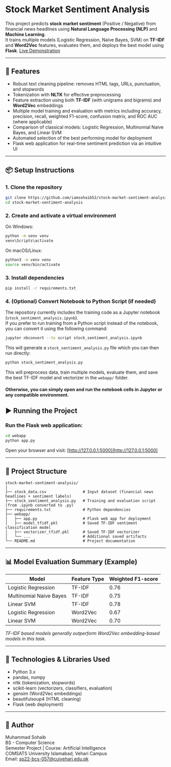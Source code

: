 # Stock Market Sentiment Analysis

This project predicts **stock market sentiment** (Positive / Negative) from financial news headlines using **Natural Language Processing (NLP)** and **Machine Learning**.  
It trains multiple models (Logistic Regression, Naive Bayes, SVM) on **TF-IDF** and **Word2Vec** features, evaluates them, and deploys the best model using **Flask**.
[Live Demonstration](https://huggingface.co/spaces/sohaib52/stock_sentiment_analysis)

---

## 🚀 Features
- Robust text cleaning pipeline: removes HTML tags, URLs, punctuation, and stopwords  
- Tokenization with **NLTK** for effective preprocessing  
- Feature extraction using both **TF-IDF** (with unigrams and bigrams) and **Word2Vec** embeddings  
- Multiple model training and evaluation with metrics including accuracy, precision, recall, weighted F1-score, confusion matrix, and ROC AUC (where applicable)  
- Comparison of classical models: Logistic Regression, Multinomial Naive Bayes, and Linear SVM  
- Automated selection of the best performing model for deployment  
- Flask web application for real-time sentiment prediction via an intuitive UI  

---

## 📦 Setup Instructions

### 1. Clone the repository
```bash
git clone https://github.com/iamsohaib52/stock-market-sentiment-analysis.git
cd stock-market-sentiment-analysis
```

### 2. Create and activate a virtual environment

On Windows:

```bash
python -m venv venv
venv\Scripts\activate
```

On macOS/Linux:

```bash
python3 -m venv venv
source venv/bin/activate
```

### 3. Install dependencies

```bash
pip install -r requirements.txt
```

### 4. (Optional) Convert Notebook to Python Script (if needed)

The repository currently includes the training code as a Jupyter notebook (`stock_sentiment_analysis.ipynb`).  
If you prefer to run training from a Python script instead of the notebook, you can convert it using the following command:

```bash
jupyter nbconvert --to script stock_sentiment_analysis.ipynb
```

This will generate a `stock_sentiment_analysis.py` file which you can then run directly:

```bash
python stock_sentiment_analysis.py
```

This will preprocess data, train multiple models, evaluate them, and save the best TF-IDF model and vectorizer in the `webapp/` folder.

#### Otherwise, you can simply open and run the notebook cells in Jupyter or any compatible environment.

## ▶️ Running the Project

### Run the Flask web application:

```bash
cd webapp
python app.py
```

Open your browser and visit:
[http://127.0.0.1:5000](http://127.0.0.1:5000)

---

## 📂 Project Structure

```
stock-market-sentiment-analysis/
│
├── stock_data.csv                # Input dataset (financial news headlines + sentiment labels)
├── stock_sentiment_analysis.py   # Training and evaluation script (from .ipynb converted to .py)
├── requirements.txt              # Python dependencies
├── webapp/                 
│   ├── app.py                    # Flask web app for deployment
│   ├── model_tfidf.pkl           # Saved TF-IDF sentiment classification model
│   ├── vectorizer_tfidf.pkl      # Saved TF-IDF vectorizer
│   └── ...                       # Additional saved artifacts
└── README.md                     # Project documentation
```

---

## 📊 Model Evaluation Summary (Example)

| Model                   | Feature Type | Weighted F1-score |
| ----------------------- | ------------ | ----------------- |
| Logistic Regression     | TF-IDF       | 0.76              |
| Multinomial Naive Bayes | TF-IDF       | 0.75              |
| Linear SVM              | TF-IDF       | 0.78              |
| Logistic Regression     | Word2Vec     | 0.67              |
| Linear SVM              | Word2Vec     | 0.70              |

*TF-IDF based models generally outperform Word2Vec embedding-based models in this task.*

---

## 🧰 Technologies & Libraries Used

* Python 3.x
* pandas, numpy
* nltk (tokenization, stopwords)
* scikit-learn (vectorizers, classifiers, evaluation)
* gensim (Word2Vec embeddings)
* beautifulsoup4 (HTML cleaning)
* Flask (web deployment)

---

## 👤 Author

Muhammad Sohaib  
BS - Computer Science    
Semester Project | Course: Artificial Intelligence  
COMSATS University Islamabad, Vehari Campus  
Email: [sp22-bcs-057@cuivehari.edu.pk](mailto:sp22-bcs-057@cuivehari.edu.pk)  

